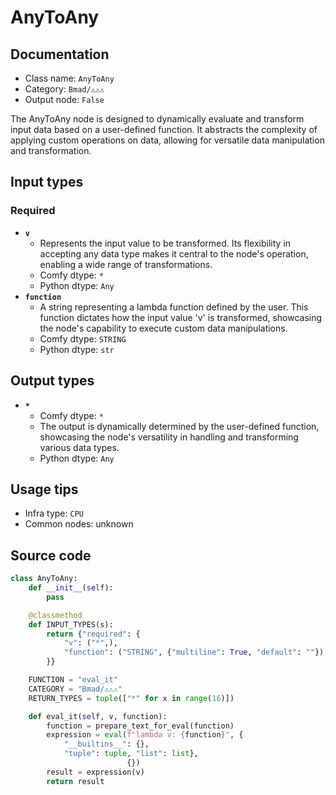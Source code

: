 # AnyToAny
## Documentation
- Class name: `AnyToAny`
- Category: `Bmad/⚠️⚠️⚠️`
- Output node: `False`

The AnyToAny node is designed to dynamically evaluate and transform input data based on a user-defined function. It abstracts the complexity of applying custom operations on data, allowing for versatile data manipulation and transformation.
## Input types
### Required
- **`v`**
    - Represents the input value to be transformed. Its flexibility in accepting any data type makes it central to the node's operation, enabling a wide range of transformations.
    - Comfy dtype: `*`
    - Python dtype: `Any`
- **`function`**
    - A string representing a lambda function defined by the user. This function dictates how the input value 'v' is transformed, showcasing the node's capability to execute custom data manipulations.
    - Comfy dtype: `STRING`
    - Python dtype: `str`
## Output types
- **`*`**
    - Comfy dtype: `*`
    - The output is dynamically determined by the user-defined function, showcasing the node's versatility in handling and transforming various data types.
    - Python dtype: `Any`
## Usage tips
- Infra type: `CPU`
- Common nodes: unknown


## Source code
```python
class AnyToAny:
    def __init__(self):
        pass

    @classmethod
    def INPUT_TYPES(s):
        return {"required": {
            "v": ("*",),
            "function": ("STRING", {"multiline": True, "default": ""}),
        }}

    FUNCTION = "eval_it"
    CATEGORY = "Bmad/⚠️⚠️⚠️"
    RETURN_TYPES = tuple(["*" for x in range(16)])

    def eval_it(self, v, function):
        function = prepare_text_for_eval(function)
        expression = eval(f"lambda v: {function}", {
            "__builtins__": {},
            "tuple": tuple, "list": list},
                          {})
        result = expression(v)
        return result

```
